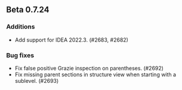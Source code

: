 ## Beta 0.7.24


### Additions
* Add support for IDEA 2022.3. (#2683, #2682)

### Bug fixes
* Fix false positive Grazie inspection on parentheses. (#2692)
* Fix missing parent sections in structure view when starting with a sublevel. (#2693)
